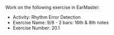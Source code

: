 Work on the following exercise in EarMaster:
- Activity: Rhythm Error Detection
- Exercise Name: 9/8 - 2 bars: 16th & 8th notes
- Exercise Number: 20.1
